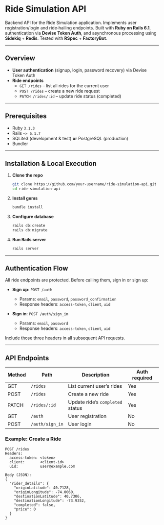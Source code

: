 # Ride Simulation API

Backend API for the Ride Simulation application. Implements user registration/login and ride‑hailing endpoints. Built with **Ruby on Rails 6.1**, authentication via **Devise Token Auth**, and asynchronous processing using **Sidekiq** + **Redis**. Tested with **RSpec** + **FactoryBot**.

---

## Overview

- **User authentication** (signup, login, password recovery) via Devise Token Auth
- **Ride endpoints**
    - `GET /rides` – list all rides for the current user
    - `POST /rides` – create a new ride request
    - `PATCH /rides/:id` – update ride status (completed)

---

## Prerequisites

- Ruby `3.1.3`
- Rails `~> 6.1.7`
- SQLite3 (development & test) **or** PostgreSQL (production)
- Bundler

---

## Installation & Local Execution

1. **Clone the repo**

    ```bash
    git clone https://github.com/your-username/ride-simulation-api.git
    cd ride-simulation-api
    ```

2. **Install gems**

    ```bash
    bundle install
    ```

3. **Configure database**

    ```bash
    rails db:create
    rails db:migrate
    ```

4. **Run Rails server**

    ```bash
    rails server
    ```

---

## Authentication Flow

All ride endpoints are protected. Before calling them, sign in or sign up:

- **Sign up**: `POST /auth`
    - Params: `email`, `password`, `password_confirmation`
    - Response headers: `access-token`, `client`, `uid`

- **Sign in**: `POST /auth/sign_in`
    - Params: `email`, `password`
    - Response headers: `access-token`, `client`, `uid`

Include those three headers in all subsequent API requests.

---

## API Endpoints

| Method | Path         | Description                         | Auth required |
| ------ | ------------ | ----------------------------------- | ------------- |
| GET    | `/rides`     | List current user’s rides           | Yes           |
| POST   | `/rides`     | Create a new ride                   | Yes           |
| PATCH  | `/rides/:id` | Update ride’s `completed` status    | Yes           |
| GET    | `/auth`      | User registration                   | No            |
| POST   | `/auth/sign_in` | User login                       | No            |

### Example: Create a Ride

```http
POST /rides
Headers:
  access-token: <token>
  client:       <client-id>
  uid:          user@example.com

Body (JSON):
{
  "rider_details": {
    "originLatitude": 40.7128,
    "originLongitude": -74.0060,
    "destinationLatitude": 40.7306,
    "destinationLongitude": -73.9352,
    "completed": false,
    "price": 0
  }
}

